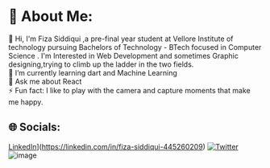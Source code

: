 # 💫 About Me:
💫 Hi, I'm Fiza Siddiqui ,a pre-final year student at Vellore Institute of technology pursuing Bachelors of Technology - BTech focused in Computer Science .
I'm Interested in Web Development and sometimes Graphic designing,trying to climb up the ladder in the two fields.
<br>🌱 I’m currently learning dart and Machine Learning<br>💬 Ask me about React <br>⚡ Fun fact: I like to play with the camera and capture moments that make me happy.

## 🌐 Socials:
[LinkedIn](https://img.shields.io/badge/LinkedIn-%230077B5.svg?logo=linkedin&logoColor=white)](https://linkedin.com/in/fiza-siddiqui-445260209) [![Twitter](https://img.shields.io/badge/Twitter-%231DA1F2.svg?logo=Twitter&logoColor=white)](https://twitter.com/Fiza0307) ![image](https://github.com/fiza1122/fiza1122/assets/80641619/8617cf4c-8ddd-458a-903b-a52d7544af61)
